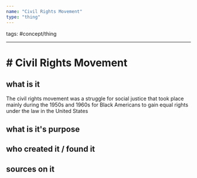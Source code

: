 ```yaml
---
name: "Civil Rights Movement"
type: "thing"
---
```

tags: #concept/thing  

___

# # Civil Rights Movement 

## what is it
The civil rights movement was a struggle for social justice that took place mainly during the 1950s and 1960s for Black Americans to gain equal rights under the law in the United States

## what is it's purpose


## who created it / found it


## sources on it